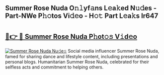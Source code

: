 ## Summer Rose Nuda O𝚗𝚕yf𝚊ns L𝚎a𝚔ed N𝚞𝚍es - Part-NWe P𝚑𝚘tos Vi𝚍𝚎o - H𝚘𝚝 Part L𝚎a𝚔s Ir647

# <h2><a href="http://kfaitrb.oniu.top/?m=Summer+Rose+Nuda">🔗👉 🔴 Summer Rose Nuda P𝚑ot𝚘𝚜 V𝚒d𝚎o</a></h2>

[![Summer Rose Nuda Nu𝚍e𝚜](https://i.imgur.com/0qMVB7G.gif)](http://kfaitrb.oniu.top/?m=Summer+Rose+Nuda)
Social media influencer Summer Rose Nuda, famed for sharing dance and lifestyle content, including presentations and personal blogs. Humanitarian Summer Rose Nuda, celebrated for their selfless acts and commitment to helping others.  
